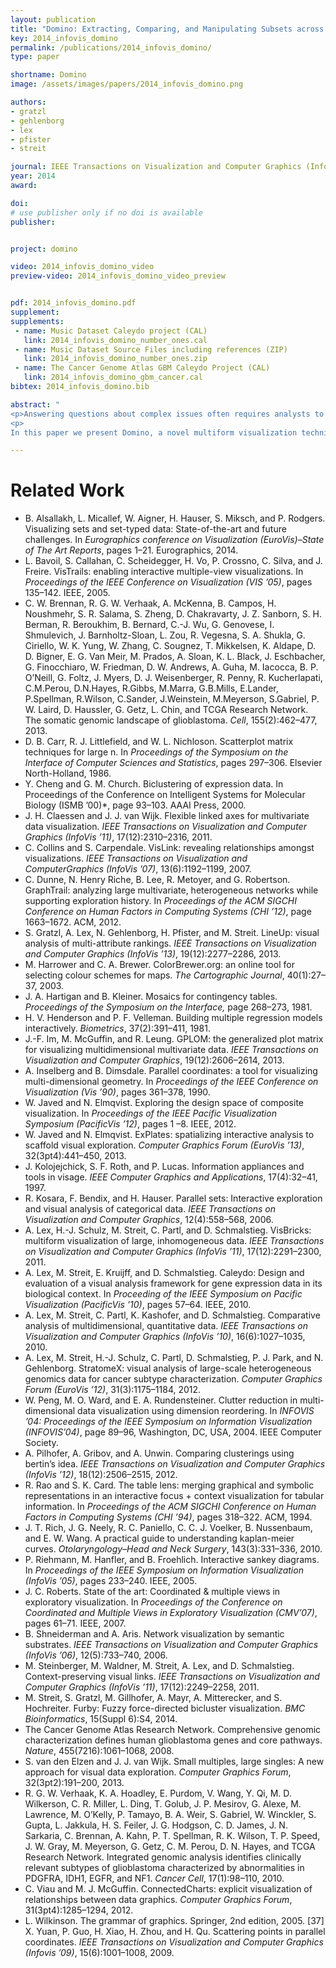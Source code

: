 ```yaml
---
layout: publication
title: "Domino: Extracting, Comparing, and Manipulating Subsets across Multiple Tabular Datasets "
key: 2014_infovis_domino
permalink: /publications/2014_infovis_domino/
type: paper

shortname: Domino
image: /assets/images/papers/2014_infovis_domino.png

authors:
- gratzl
- gehlenborg
- lex
- pfister
- streit

journal: IEEE Transactions on Visualization and Computer Graphics (InfoVis '14), to appear
year: 2014
award:

doi:
# use publisher only if no doi is available
publisher:


project: domino

video: 2014_infovis_domino_video
preview-video: 2014_infovis_domino_video_preview


pdf: 2014_infovis_domino.pdf
supplement:
supplements:
 - name: Music Dataset Caleydo project (CAL)
   link: 2014_infovis_domino_number_ones.cal
 - name: Music Dataset Source Files including references (ZIP)
   link: 2014_infovis_domino_number_ones.zip
 - name: The Cancer Genome Atlas GBM Caleydo Project (CAL)
   link: 2014_infovis_domino_gbm_cancer.cal
bibtex: 2014_infovis_domino.bib

abstract: "
<p>Answering questions about complex issues often requires analysts to take into account information contained in multiple interconnected datasets. A common strategy in analyzing and visualizing large and heterogeneous data is dividing it into meaningful subsets. Interesting subsets can then be selected and the associated data and the relationships between the subsets visualized. However, neither the extraction and manipulation nor the comparison of subsets is well supported by state-of-the-art techniques. </p>
<p>
In this paper we present Domino, a novel multiform visualization technique for effectively representing subsets and the relationships between them. By providing comprehensive tools to arrange, combine, and extract subsets, Domino allows users to create both common visualization techniques and advanced visualizations tailored to specific use cases. In addition to the novel technique, we present an implementation that enables analysts to manage the wide range of options that our approach offers. Innovative interactive features such as placeholders and live previews support rapid creation of complex analysis setups. We introduce the technique and the implementation using a simple example and demonstrate scalability and effectiveness in a use case from the field of cancer genomics.</p>"

---
```


Related Work
=============
 * B. Alsallakh, L. Micallef, W. Aigner, H. Hauser, S. Miksch, and P. Rodgers. Visualizing sets and set-typed data: State-of-the-art and future challenges. In *Eurographics conference on Visualization (EuroVis)–State of The Art Reports*, pages 1–21. Eurographics, 2014.
 * L. Bavoil, S. Callahan, C. Scheidegger, H. Vo, P. Crossno, C. Silva, and J. Freire. VisTrails: enabling interactive multiple-view visualizations. In *Proceedings of the IEEE Conference on Visualization (VIS ’05)*, pages 135–142. IEEE, 2005.
 * C. W. Brennan, R. G. W. Verhaak, A. McKenna, B. Campos, H. Noushmehr, S. R. Salama, S. Zheng, D. Chakravarty, J. Z. Sanborn, S. H. Berman, R. Beroukhim, B. Bernard, C.-J. Wu, G. Genovese, I. Shmulevich, J. Barnholtz-Sloan, L. Zou, R. Vegesna, S. A. Shukla, G. Ciriello, W. K. Yung, W. Zhang, C. Sougnez, T. Mikkelsen, K. Aldape, D. D. Bigner, E. G. Van Meir, M. Prados, A. Sloan, K. L. Black, J. Eschbacher, G. Finocchiaro, W. Friedman, D. W. Andrews, A. Guha, M. Iacocca, B. P. O’Neill, G. Foltz, J. Myers, D. J. Weisenberger, R. Penny, R. Kucherlapati, C.M.Perou, D.N.Hayes, R.Gibbs, M.Marra, G.B.Mills, E.Lander, P.Spellman, R.Wilson, C.Sander, J.Weinstein, M.Meyerson, S.Gabriel, P. W. Laird, D. Haussler, G. Getz, L. Chin, and TCGA Research Network. The somatic genomic landscape of glioblastoma. *Cell*, 155(2):462–477, 2013.
 * D. B. Carr, R. J. Littlefield, and W. L. Nichloson. Scatterplot matrix techniques for large n. In *Proceedings of the Symposium on the Interface of Computer Sciences and Statistics*, pages 297–306. Elsevier North-Holland, 1986.
 * Y. Cheng and G. M. Church. Biclustering of expression data. In Proceedings of the Conference on Intelligent Systems for Molecular Biology (ISMB ’00)*, page 93–103. AAAI Press, 2000.
 * J. H. Claessen and J. J. van Wijk. Flexible linked axes for multivariate data visualization. *IEEE Transactions on Visualization and Computer Graphics (InfoVis ’11)*, 17(12):2310–2316, 2011.
 * C. Collins and S. Carpendale. VisLink: revealing relationships amongst visualizations. *IEEE Transactions on Visualization and ComputerGraphics (InfoVis ’07)*, 13(6):1192–1199, 2007.
 * C. Dunne, N. Henry Riche, B. Lee, R. Metoyer, and G. Robertson. GraphTrail: analyzing large multivariate, heterogeneous networks while supporting exploration history. In *Proceedings of the ACM SIGCHI Conference on Human Factors in Computing Systems (CHI ’12)*, page 1663–1672. ACM, 2012.
 * S. Gratzl, A. Lex, N. Gehlenborg, H. Pfister, and M. Streit. LineUp: visual analysis of multi-attribute rankings. *IEEE Transactions on Visualization and Computer Graphics (InfoVis ’13)*, 19(12):2277–2286, 2013.
 * M. Harrower and C. A. Brewer. ColorBrewer.org: an online tool for selecting colour schemes for maps. *The Cartographic Journal*, 40(1):27–37, 2003.
 * J. A. Hartigan and B. Kleiner. Mosaics for contingency tables. *Proceedings of the Symposium on the Interface,* page 268–273, 1981.
 * H. V. Henderson and P. F. Velleman. Building multiple regression models interactively. *Biometrics*, 37(2):391–411, 1981.
 * J.-F. Im, M. McGuffin, and R. Leung. GPLOM: the generalized plot matrix for visualizing multidimensional multivariate data. *IEEE Transactions on Visualization and Computer Graphics*, 19(12):2606–2614, 2013.
 * A. Inselberg and B. Dimsdale. Parallel coordinates: a tool for visualizing multi-dimensional geometry. In *Proceedings of the IEEE Conference on Visualization (Vis ’90)*, pages 361–378, 1990.
 * W. Javed and N. Elmqvist. Exploring the design space of composite visualization. In *Proceedings of the IEEE Pacific Visualization Symposium (PacificVis ’12)*, pages 1 –8. IEEE, 2012.
 * W. Javed and N. Elmqvist. ExPlates: spatializing interactive analysis to scaffold visual exploration. *Computer Graphics Forum (EuroVis ’13)*, 32(3pt4):441–450, 2013.
 * J. Kolojejchick, S. F. Roth, and P. Lucas. Information appliances and tools in visage. *IEEE Computer Graphics and Applications*, 17(4):32–41, 1997.
 * R. Kosara, F. Bendix, and H. Hauser. Parallel sets: Interactive exploration and visual analysis of categorical data. *IEEE Transactions on Visualization and Computer Graphics*, 12(4):558–568, 2006.
 * A. Lex, H.-J. Schulz, M. Streit, C. Partl, and D. Schmalstieg. VisBricks: multiform visualization of large, inhomogeneous data. *IEEE Transactions on Visualization and Computer Graphics (InfoVis ’11)*, 17(12):2291–2300, 2011.
 * A. Lex, M. Streit, E. Kruijff, and D. Schmalstieg. Caleydo: Design and evaluation of a visual analysis framework for gene expression data in its biological context. In *Proceeding of the IEEE Symposium on Pacific Visualization (PacificVis ’10)*, pages 57–64. IEEE, 2010.
 *  A. Lex, M. Streit, C. Partl, K. Kashofer, and D. Schmalstieg. Comparative analysis of multidimensional, quantitative data. *IEEE Transactions on Visualization and Computer Graphics (InfoVis ’10)*, 16(6):1027–1035, 2010.
 * A. Lex, M. Streit, H.-J. Schulz, C. Partl, D. Schmalstieg, P. J. Park, and N. Gehlenborg. StratomeX: visual analysis of large-scale heterogeneous genomics data for cancer subtype characterization. *Computer Graphics Forum (EuroVis ’12)*, 31(3):1175–1184, 2012.
 * W. Peng, M. O. Ward, and E. A. Rundensteiner. Clutter reduction in multi-dimensional data visualization using dimension reordering. In *INFOVIS ’04: Proceedings of the IEEE Symposium on Information Visualization (INFOVIS’04)*, page 89–96, Washington, DC, USA, 2004. IEEE Computer Society.
 * A. Pilhofer, A. Gribov, and A. Unwin. Comparing clusterings using bertin’s idea. *IEEE Transactions on Visualization and Computer Graphics (InfoVis ’12)*, 18(12):2506–2515, 2012.
 * R. Rao and S. K. Card. The table lens: merging graphical and symbolic representations in an interactive focus + context visualization for tabular information. In *Proceedings of the ACM SIGCHI Conference on Human Factors in Computing Systems (CHI ’94)*, pages 318–322. ACM, 1994.
 * J. T. Rich, J. G. Neely, R. C. Paniello, C. C. J. Voelker, B. Nussenbaum, and E. W. Wang. A practical guide to understanding kaplan-meier curves. *Otolaryngology–Head and Neck Surgery*, 143(3):331–336, 2010. 
 * P. Riehmann, M. Hanfler, and B. Froehlich. Interactive sankey diagrams. In *Proceedings of the IEEE Symposium on Information Visualization (InfoVis ’05)*, pages 233–240. IEEE, 2005.
 * J. C. Roberts. State of the art: Coordinated & multiple views in exploratory visualization. In *Proceedings of the Conference on Coordinated and Multiple Views in Exploratory Visualization (CMV’07)*, pages 61–71. IEEE, 2007.
 *  B. Shneiderman and A. Aris. Network visualization by semantic substrates. *IEEE Transactions on Visualization and Computer Graphics (InfoVis ’06)*, 12(5):733–740, 2006.
 * M. Steinberger, M. Waldner, M. Streit, A. Lex, and D. Schmalstieg. Context-preserving visual links. *IEEE Transactions on Visualization and Computer Graphics (InfoVis ’11)*, 17(12):2249–2258, 2011.
 * M. Streit, S. Gratzl, M. Gillhofer, A. Mayr, A. Mitterecker, and S. Hochreiter. Furby: Fuzzy force-directed bicluster visualization. *BMC Bioinformatics*, 15(Suppl 6):S4, 2014.
 * The Cancer Genome Atlas Research Network. Comprehensive genomic characterization defines human glioblastoma genes and core pathways. *Nature*, 455(7216):1061–1068, 2008. 
 * S. van den Elzen and J. J. van Wijk. Small multiples, large singles: A new approach for visual data exploration. *Computer Graphics Forum*, 32(3pt2):191–200, 2013.
 * R. G. W. Verhaak, K. A. Hoadley, E. Purdom, V. Wang, Y. Qi, M. D. Wilkerson, C. R. Miller, L. Ding, T. Golub, J. P. Mesirov, G. Alexe, M. Lawrence, M. O’Kelly, P. Tamayo, B. A. Weir, S. Gabriel, W. Winckler, S. Gupta, L. Jakkula, H. S. Feiler, J. G. Hodgson, C. D. James, J. N. Sarkaria, C. Brennan, A. Kahn, P. T. Spellman, R. K. Wilson, T. P. Speed, J. W. Gray, M. Meyerson, G. Getz, C. M. Perou, D. N. Hayes, and TCGA Research Network. Integrated genomic analysis identifies clinically relevant subtypes of glioblastoma characterized by abnormalities in PDGFRA, IDH1, EGFR, and NF1. *Cancer Cell*, 17(1):98–110, 2010.
 * C. Viau and M. J. McGuffin. ConnectedCharts: explicit visualization of relationships between data graphics. *Computer Graphics Forum*, 31(3pt4):1285–1294, 2012.
 * L. Wilkinson. The grammar of graphics. Springer, 2nd edition, 2005. [37] X. Yuan, P. Guo, H. Xiao, H. Zhou, and H. Qu. Scattering points in parallel coordinates. *IEEE Transactions on Visualization and Computer Graphics (Infovis ’09)*, 15(6):1001–1008, 2009.
